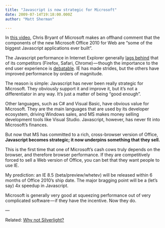 ```yaml
---
title: "Javascript is now strategic for Microsoft"
date: 2009-07-14T19:18:00.000Z
author: "Matt Sherman"

---
```


In [this video](http://www.viddler.com/explore/scobleizer/videos/29/), Chris Bryant of Microsoft makes an offhand comment that the components of the new Microsoft Office 2010 for Web are “some of the biggest Javascript applications ever built”.

The Javascript performance in Internet Explorer generally [lags behind](http://technologizer.com/2009/06/30/firefox-3-5-review/) that of its competitors (Firefox, Safari, Chrome) — though the importance to the end user experience is [debatable](http://blogs.msdn.com/ie/archive/2008/08/26/ie8-performance.aspx). IE has made strides, but the others have improved performance by orders of magnitude.

The reason is simple: Javascript has never been really strategic for Microsoft. They obviously support it and improve it, but it’s not a differentiator in any way. It’s just a matter of being “good enough”.

Other languages, such as C# and Visual Basic, have obvious value for Microsoft. They are the main languages that are used by its developer ecosystem, driving Windows sales, and MS makes money selling development tools like Visual Studio. Javascript, however, has never fit into Microsoft’s finances.

But now that MS has committed to a rich, cross-browser version of Office, **Javascript becomes strategic; it now underpins something that they sell.**

This is the first time that one of Microsoft’s cash cows truly depends on the browser, and therefore browser performance. If they are competitively forced to sell a Web version of Office, you can bet that they want people to use IE.

My prediction: an IE 8.5 (beta/preview/whetev) will be released within 6 months of Office 2010’s ship date. The major bragging point will be a (let’s say) 4x speedup in Javascript.

Microsoft is generally very good at squeezing performance out of very complicated software — if they have the incentive. Now they do.




—

Related: [Why not Silverlight?](/blog/post/Is-the-VP-of-Monetizing-Synergy-off-today.aspx)
